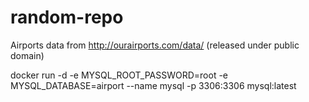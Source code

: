 # random-repo

Airports data from http://ourairports.com/data/ (released under public domain)

docker run -d -e MYSQL_ROOT_PASSWORD=root -e MYSQL_DATABASE=airport --name mysql -p 3306:3306 mysql:latest
